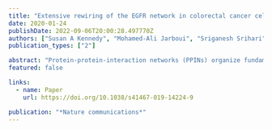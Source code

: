 ```yaml
---
title: "Extensive rewiring of the EGFR network in colorectal cancer cells expressing transforming levels of KRAS&#7475&#185&#179&#7472"
date: 2020-01-24
publishDate: 2022-09-06T20:00:28.497770Z
authors: ["Susan A Kennedy", "Mohamed-Ali Jarboui", "Sriganesh Srihari", "Cinzia Raso", "Kenneth Bryan", "Layal Dernayka", "Theodosia Charitou", "Manuel Bernal-Llinares", "Carlos Herrera-Montavez", "Aleksandar Krstic", " others"]
publication_types: ["2"]

abstract: "Protein-protein-interaction networks (PPINs) organize fundamental biological processes, but how oncogenic mutations impact these interactions and their functions at a network-level scale is poorly understood. Here, we analyze how a common oncogenic KRAS mutation (KRAS<sup>G13D</sup>) affects PPIN structure and function of the Epidermal Growth Factor Receptor (EGFR) network in colorectal cancer (CRC) cells. Mapping >6000 PPIs shows that this network is extensively rewired in cells expressing transforming levels of KRAS<sup>G13D</sup> (mtKRAS). The factors driving PPIN rewiring are multifactorial including changes in protein expression and phosphorylation. Mathematical modelling also suggests that the binding dynamics of low and high affinity KRAS interactors contribute to rewiring. PPIN rewiring substantially alters the composition of protein complexes, signal flow, transcriptional regulation, and cellular phenotype. These changes are validated by targeted and global experimental analysis. Importantly, genetic alterations in the most extensively rewired PPIN nodes occur frequently in CRC and are prognostic of poor patient outcomes."
featured: false

links:
  - name: Paper
    url: https://doi.org/10.1038/s41467-019-14224-9

publication: "*Nature communications*"
---
```


